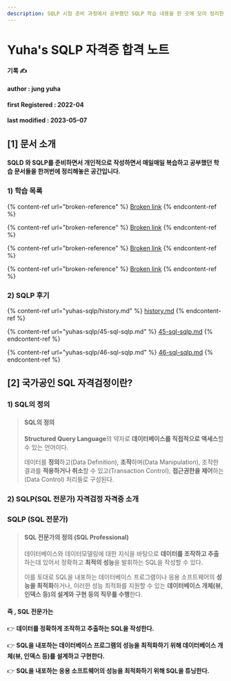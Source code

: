 ```yaml
---
description: SQLP 시험 준비 과정에서 공부했던 SQLP 학습 내용을 한 곳에 모아 정리한 공간입니다.
---
```


# Yuha's SQLP 자격증 합격 노트

**기록 ✍️**

#### author : jung yuha

#### **first Registered : 2022-04**

#### last modified : 2023-05-07

## **\[1] 문서 소개**

#### SQLD 와 SQLP를 준비하면서 개인적으로 작성하면서 매일매일 복습하고 공부했던 학습 문서들을 한꺼번에 정리해놓은 공간입니다.

### 1) 학습 목록

{% content-ref url="broken-reference" %}
[Broken link](broken-reference)
{% endcontent-ref %}

{% content-ref url="broken-reference" %}
[Broken link](broken-reference)
{% endcontent-ref %}

{% content-ref url="broken-reference" %}
[Broken link](broken-reference)
{% endcontent-ref %}

{% content-ref url="broken-reference" %}
[Broken link](broken-reference)
{% endcontent-ref %}

### 2) SQLP 후기

{% content-ref url="yuhas-sqlp/history.md" %}
[history.md](yuhas-sqlp/history.md)
{% endcontent-ref %}

{% content-ref url="yuhas-sqlp/45-sql-sqlp.md" %}
[45-sql-sqlp.md](yuhas-sqlp/45-sql-sqlp.md)
{% endcontent-ref %}

{% content-ref url="yuhas-sqlp/46-sql-sqlp.md" %}
[46-sql-sqlp.md](yuhas-sqlp/46-sql-sqlp.md)
{% endcontent-ref %}

## **\[2] 국가공인 SQL 자격검정이란?**

### &#x20;1) SQL의 정의

> #### **SQL의 정의**
>
> **Structured Query Language**의 약자로 **데이터베이스를 직접적으로 액세스**할 수 있는 언어이다.
>
> 데이터를 **정의**하고(Data Definition), **조작**하며(Data Manipulation), 조작한 결과를 **적용하거나 취소**할 수 있고(Transaction Control), **접근권한을 제어**하는(Data Control) 처리들로 구성된다.

### 2) SQLP(SQL 전문가) 자격검정 자격증 소개

### SQLP (SQL 전문가)

> #### **SQL 전문가의 정의** (SQL Professional)
>
> 데이터베이스와 데이터모델링에 대한 지식을 바탕으로 **데이터를 조작하고 추출**하는데 있어서 정확하고 **최적의 성능**을 발휘하는 SQL을 작성할 수 있다.
>
> 이를 토대로 SQL을 내포하는 데이터베이스 프로그램이나 응용 소프트웨어의 **성능을 최적화**하거나, 이러한 성능 최적화를 지원할 수 있는 **데이터베이스 개체(뷰, 인덱스 등)의 설계와 구현 등의 직무를 수행**한다.

#### **즉 , SQL 전문가는**

👉  **데이터를 정확하게 조작하고 추출하는 SQL을 작성한다.**

👉 **SQL을 내포하는 데이터베이스 프로그램의 성능을 최적화하기 위해 데이터베이스 개체(뷰, 인덱스 등)를 설계하고 구현한다.**

👉 **SQL을 내포하는 응용 소프트웨어의 성능을 최적화하기 위해 SQL을 튜닝한다.**
